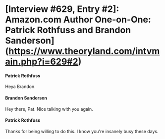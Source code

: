 # [Interview #629, Entry #2]: Amazon.com Author One-on-One: Patrick Rothfuss and Brandon Sanderson](https://www.theoryland.com/intvmain.php?i=629#2)

#### Patrick Rothfuss

Heya Brandon.

#### Brandon Sanderson

Hey there, Pat. Nice talking with you again.

#### Patrick Rothfuss

Thanks for being willing to do this. I know you're insanely busy these days.

